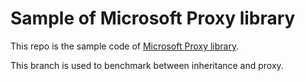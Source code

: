 # Sample of Microsoft Proxy library

This repo is the sample code of [Microsoft Proxy library](https://github.com/microsoft/proxy).

This branch is used to benchmark between inheritance and proxy.
